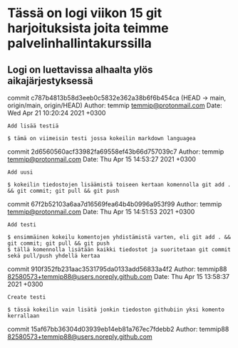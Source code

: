 # Tässä on logi viikon 15 git harjoituksista joita teimme palvelinhallintakurssilla

## Logi on luettavissa alhaalta ylös aikajärjestyksessä



commit c787b4813b58d3eeb0c5832e362a38b6f6b454ca (HEAD -> main, origin/main, origin/HEAD)
Author: temmip <temmip@protonmail.com>
Date:   Wed Apr 21 10:20:24 2021 +0300

    Add lisää testiä

	$ tämä on viimeisin testi jossa kokeilin markdown languagea


commit 2d6560560acf33982fa69558ef43b66d757039c7
Author: temmip <temmip@protonmail.com>
Date:   Thu Apr 15 14:53:27 2021 +0300

    Add uusi

	$ kokeilin tiedostojen lisäämistä toiseen kertaan komennolla git add . && git commit; git pull && git push


commit 67f2b52103a6aa7d16569fea64b4b0996a953f99
Author: temmip <temmip@protonmail.com>
Date:   Thu Apr 15 14:51:53 2021 +0300

    Add testi

	$ ensimmäinen kokeilu komentojen yhdistämistä varten, eli git add . && git commit; git pull && git push
	$ tällä komennolla lisätään kaikki tiedostot ja suoritetaan git commit sekä pull/push yhdellä kertaa


commit 910f352fb231aac3531795da0133add56833a4f2
Author: temmip88 <82580573+temmip88@users.noreply.github.com>
Date:   Thu Apr 15 13:58:37 2021 +0300

    Create testi

	$ tässä kokeilin vain lisätä jonkin tiedoston githubiin yksi komento kerrallaan

commit 15af67bb36304d03939eb14eb81a767ec7fdebb2
Author: temmip88 <82580573+temmip88@users.noreply.github.com>

